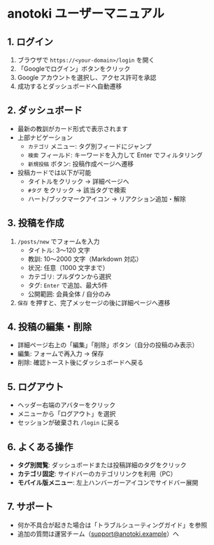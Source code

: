 # anotoki ユーザーマニュアル

## 1. ログイン
1. ブラウザで `https://<your-domain>/login` を開く
2. 「Googleでログイン」ボタンをクリック
3. Google アカウントを選択し、アクセス許可を承認
4. 成功するとダッシュボードへ自動遷移

## 2. ダッシュボード
- 最新の教訓がカード形式で表示されます
- 上部ナビゲーション
  - `カテゴリ` メニュー: タグ別フィードにジャンプ
  - `検索` フィールド: キーワードを入力して Enter でフィルタリング
  - `新規投稿` ボタン: 投稿作成ページへ遷移
- 投稿カードでは以下が可能
  - タイトルをクリック → 詳細ページへ
  - `#タグ` をクリック → 該当タグで検索
  - ハート/ブックマークアイコン → リアクション追加・解除

## 3. 投稿を作成
1. `/posts/new` でフォームを入力
   - タイトル: 3〜120 文字
   - 教訓: 10〜2000 文字（Markdown 対応）
   - 状況: 任意（1000 文字まで）
   - カテゴリ: プルダウンから選択
   - タグ: `Enter` で追加、最大5件
   - 公開範囲: 会員全体 / 自分のみ
2. `保存` を押すと、完了メッセージの後に詳細ページへ遷移

## 4. 投稿の編集・削除
- 詳細ページ右上の「編集」「削除」ボタン（自分の投稿のみ表示）
- 編集: フォームで再入力 → 保存
- 削除: 確認トースト後にダッシュボードへ戻る

## 5. ログアウト
- ヘッダー右端のアバターをクリック
- メニューから「ログアウト」を選択
- セッションが破棄され `/login` に戻る

## 6. よくある操作
- **タグ別閲覧**: ダッシュボードまたは投稿詳細のタグをクリック
- **カテゴリ固定**: サイドバーのカテゴリリンクを利用（PC）
- **モバイル版メニュー**: 左上ハンバーガーアイコンでサイドバー展開

## 7. サポート
- 何か不具合が起きた場合は「トラブルシューティングガイド」を参照
- 追加の質問は運営チーム（support@anotoki.example）へ
